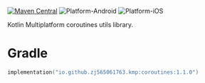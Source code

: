 [![Maven Central](https://img.shields.io/maven-central/v/io.github.zj565061763.kmp/coroutines)](https://central.sonatype.com/search?q=g:io.github.zj565061763.kmp+coroutines)
![Platform-Android](https://img.shields.io/badge/Platform-Android-brightgreen)
![Platform-iOS](https://img.shields.io/badge/Platform-iOS-brightgreen)

Kotlin Multiplatform coroutines utils library.

# Gradle

```kotlin
implementation("io.github.zj565061763.kmp:coroutines:1.1.0")
```